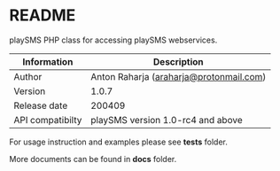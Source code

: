 README
======

playSMS PHP class for accessing playSMS webservices.

Information      | Description
---------------- | ----------------
Author           | Anton Raharja (araharja@protonmail.com)
Version          | 1.0.7
Release date     | 200409
API compatibilty | playSMS version 1.0-rc4 and above

For usage instruction and examples please see **tests** folder.

More documents can be found in **docs** folder.

